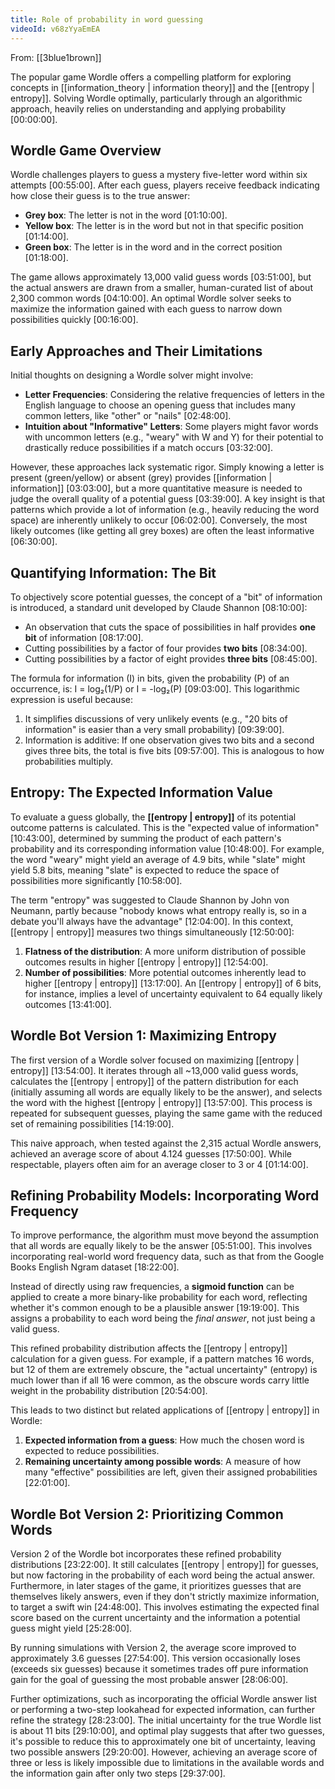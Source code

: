 ```yaml
---
title: Role of probability in word guessing
videoId: v68zYyaEmEA
---
```


From: [[3blue1brown]] <br/> 

The popular game Wordle offers a compelling platform for exploring concepts in [[information_theory | information theory]] and the [[entropy | entropy]]. Solving Wordle optimally, particularly through an algorithmic approach, heavily relies on understanding and applying probability <a class="yt-timestamp" data-t="00:00:00">[00:00:00]</a>.

## Wordle Game Overview

Wordle challenges players to guess a mystery five-letter word within six attempts <a class="yt-timestamp" data-t="00:55:00">[00:55:00]</a>. After each guess, players receive feedback indicating how close their guess is to the true answer:
*   **Grey box**: The letter is not in the word <a class="yt-timestamp" data-t="01:10:00">[01:10:00]</a>.
*   **Yellow box**: The letter is in the word but not in that specific position <a class="yt-timestamp" data-t="01:14:00">[01:14:00]</a>.
*   **Green box**: The letter is in the word and in the correct position <a class="yt-timestamp" data-t="01:18:00">[01:18:00]</a>.

The game allows approximately 13,000 valid guess words <a class="yt-timestamp" data-t="03:51:00">[03:51:00]</a>, but the actual answers are drawn from a smaller, human-curated list of about 2,300 common words <a class="yt-timestamp" data-t="04:10:00">[04:10:00]</a>. An optimal Wordle solver seeks to maximize the information gained with each guess to narrow down possibilities quickly <a class="yt-timestamp" data-t="00:16:00">[00:16:00]</a>.

## Early Approaches and Their Limitations

Initial thoughts on designing a Wordle solver might involve:
*   **Letter Frequencies**: Considering the relative frequencies of letters in the English language to choose an opening guess that includes many common letters, like "other" or "nails" <a class="yt-timestamp" data-t="02:48:00">[02:48:00]</a>.
*   **Intuition about "Informative" Letters**: Some players might favor words with uncommon letters (e.g., "weary" with W and Y) for their potential to drastically reduce possibilities if a match occurs <a class="yt-timestamp" data-t="03:32:00">[03:32:00]</a>.

However, these approaches lack systematic rigor. Simply knowing a letter is present (green/yellow) or absent (grey) provides [[information | information]] <a class="yt-timestamp" data-t="03:03:00">[03:03:00]</a>, but a more quantitative measure is needed to judge the overall quality of a potential guess <a class="yt-timestamp" data-t="03:39:00">[03:39:00]</a>. A key insight is that patterns which provide a lot of information (e.g., heavily reducing the word space) are inherently unlikely to occur <a class="yt-timestamp" data-t="06:02:00">[06:02:00]</a>. Conversely, the most likely outcomes (like getting all grey boxes) are often the least informative <a class="yt-timestamp" data-t="06:30:00">[06:30:00]</a>.

## Quantifying Information: The Bit

To objectively score potential guesses, the concept of a "bit" of information is introduced, a standard unit developed by Claude Shannon <a class="yt-timestamp" data-t="08:10:00">[08:10:00]</a>:
*   An observation that cuts the space of possibilities in half provides **one bit** of information <a class="yt-timestamp" data-t="08:17:00">[08:17:00]</a>.
*   Cutting possibilities by a factor of four provides **two bits** <a class="yt-timestamp" data-t="08:34:00">[08:34:00]</a>.
*   Cutting possibilities by a factor of eight provides **three bits** <a class="yt-timestamp" data-t="08:45:00">[08:45:00]</a>.

The formula for information (I) in bits, given the probability (P) of an occurrence, is:
I = log₂(1/P) or I = -log₂(P) <a class="yt-timestamp" data-t="09:03:00">[09:03:00]</a>.
This logarithmic expression is useful because:
1.  It simplifies discussions of very unlikely events (e.g., "20 bits of information" is easier than a very small probability) <a class="yt-timestamp" data-t="09:39:00">[09:39:00]</a>.
2.  Information is additive: If one observation gives two bits and a second gives three bits, the total is five bits <a class="yt-timestamp" data-t="09:57:00">[09:57:00]</a>. This is analogous to how probabilities multiply.

## Entropy: The Expected Information Value

To evaluate a guess globally, the **[[entropy | entropy]]** of its potential outcome patterns is calculated. This is the "expected value of information" <a class="yt-timestamp" data-t="10:43:00">[10:43:00]</a>, determined by summing the product of each pattern's probability and its corresponding information value <a class="yt-timestamp" data-t="10:48:00">[10:48:00]</a>. For example, the word "weary" might yield an average of 4.9 bits, while "slate" might yield 5.8 bits, meaning "slate" is expected to reduce the space of possibilities more significantly <a class="yt-timestamp" data-t="10:58:00">[10:58:00]</a>.

The term "entropy" was suggested to Claude Shannon by John von Neumann, partly because "nobody knows what entropy really is, so in a debate you'll always have the advantage" <a class="yt-timestamp" data-t="12:04:00">[12:04:00]</a>. In this context, [[entropy | entropy]] measures two things simultaneously <a class="yt-timestamp" data-t="12:50:00">[12:50:00]</a>:
1.  **Flatness of the distribution**: A more uniform distribution of possible outcomes results in higher [[entropy | entropy]] <a class="yt-timestamp" data-t="12:54:00">[12:54:00]</a>.
2.  **Number of possibilities**: More potential outcomes inherently lead to higher [[entropy | entropy]] <a class="yt-timestamp" data-t="13:17:00">[13:17:00]</a>. An [[entropy | entropy]] of 6 bits, for instance, implies a level of uncertainty equivalent to 64 equally likely outcomes <a class="yt-timestamp" data-t="13:41:00">[13:41:00]</a>.

## Wordle Bot Version 1: Maximizing Entropy

The first version of a Wordle solver focused on maximizing [[entropy | entropy]] <a class="yt-timestamp" data-t="13:54:00">[13:54:00]</a>. It iterates through all ~13,000 valid guess words, calculates the [[entropy | entropy]] of the pattern distribution for each (initially assuming all words are equally likely to be the answer), and selects the word with the highest [[entropy | entropy]] <a class="yt-timestamp" data-t="13:57:00">[13:57:00]</a>. This process is repeated for subsequent guesses, playing the same game with the reduced set of remaining possibilities <a class="yt-timestamp" data-t="14:19:00">[14:19:00]</a>.

This naive approach, when tested against the 2,315 actual Wordle answers, achieved an average score of about 4.124 guesses <a class="yt-timestamp" data-t="17:50:00">[17:50:00]</a>. While respectable, players often aim for an average closer to 3 or 4 <a class="yt-timestamp" data-t="01:14:00">[01:14:00]</a>.

## Refining Probability Models: Incorporating Word Frequency

To improve performance, the algorithm must move beyond the assumption that all words are equally likely to be the answer <a class="yt-timestamp" data-t="05:51:00">[05:51:00]</a>. This involves incorporating real-world word frequency data, such as that from the Google Books English Ngram dataset <a class="yt-timestamp" data-t="18:22:00">[18:22:00]</a>.

Instead of directly using raw frequencies, a **sigmoid function** can be applied to create a more binary-like probability for each word, reflecting whether it's common enough to be a plausible answer <a class="yt-timestamp" data-t="19:19:00">[19:19:00]</a>. This assigns a probability to each word being the *final answer*, not just being a valid guess.

This refined probability distribution affects the [[entropy | entropy]] calculation for a given guess. For example, if a pattern matches 16 words, but 12 of them are extremely obscure, the "actual uncertainty" (entropy) is much lower than if all 16 were common, as the obscure words carry little weight in the probability distribution <a class="yt-timestamp" data-t="20:54:00">[20:54:00]</a>.

This leads to two distinct but related applications of [[entropy | entropy]] in Wordle:
1.  **Expected information from a guess**: How much the chosen word is expected to reduce possibilities.
2.  **Remaining uncertainty among possible words**: A measure of how many "effective" possibilities are left, given their assigned probabilities <a class="yt-timestamp" data-t="22:01:00">[22:01:00]</a>.

## Wordle Bot Version 2: Prioritizing Common Words

Version 2 of the Wordle bot incorporates these refined probability distributions <a class="yt-timestamp" data-t="23:22:00">[23:22:00]</a>. It still calculates [[entropy | entropy]] for guesses, but now factoring in the probability of each word being the actual answer. Furthermore, in later stages of the game, it prioritizes guesses that are themselves likely answers, even if they don't strictly maximize information, to target a swift win <a class="yt-timestamp" data-t="24:48:00">[24:48:00]</a>. This involves estimating the expected final score based on the current uncertainty and the information a potential guess might yield <a class="yt-timestamp" data-t="25:28:00">[25:28:00]</a>.

By running simulations with Version 2, the average score improved to approximately 3.6 guesses <a class="yt-timestamp" data-t="27:54:00">[27:54:00]</a>. This version occasionally loses (exceeds six guesses) because it sometimes trades off pure information gain for the goal of guessing the most probable answer <a class="yt-timestamp" data-t="28:06:00">[28:06:00]</a>.

Further optimizations, such as incorporating the official Wordle answer list or performing a two-step lookahead for expected information, can further refine the strategy <a class="yt-timestamp" data-t="28:23:00">[28:23:00]</a>. The initial uncertainty for the true Wordle list is about 11 bits <a class="yt-timestamp" data-t="29:10:00">[29:10:00]</a>, and optimal play suggests that after two guesses, it's possible to reduce this to approximately one bit of uncertainty, leaving two possible answers <a class="yt-timestamp" data-t="29:20:00">[29:20:00]</a>. However, achieving an average score of three or less is likely impossible due to limitations in the available words and the information gain after only two steps <a class="yt-timestamp" data-t="29:37:00">[29:37:00]</a>.